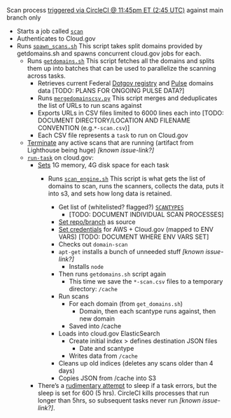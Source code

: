 Scan process [triggered via CircleCI @ 11:45pm ET (2:45 UTC)](https://github.com/18F/Spotlight/blob/211ffaab203985205fdf006262dea68248879656/.circleci/config.yml#L155) against main branch only
- Starts a job called [`scan`](https://github.com/18F/Spotlight/blob/211ffaab203985205fdf006262dea68248879656/.circleci/config.yml#L119)
- Authenticates to Cloud.gov
- Runs [`spawn_scans.sh`](https://github.com/18F/Spotlight/blob/main/spawn_scans.sh) This script takes split domains provided by getdomains.sh and spawns concurrent cloud.gov jobs for each.
    - Runs [`getdomains.sh`](https://github.com/18F/Spotlight/blob/main/getdomains.sh)
    This script fetches all the domains and splits them up into batches that can be used to parallelize the scanning across tasks.
        - Retrieves current Federal [Dotgov registry](https://github.com/GSA/data/tree/master/dotgov-domains) and [Pulse](https://github.com/GSA/data/raw/master/dotgov-websites/pulse-subdomains-snapshot-06-08-2020-https.csv) domains data [TODO: PLANS FOR ONGOING PULSE DATA?]
        - Runs [`mergedomainscsv.py`]() This script merges and deduplicates the list of URLs to run scans against
        - Exports URLs in CSV files limited to 6000 lines each into [TODO: DOCUMENT DIRECTORY/LOCATION AND FILENAME CONVENTION (e.g.`*-scan.csv`)]
        - Each CSV file represents a `task` to run on Cloud.gov
    - [Terminate](https://github.com/18F/Spotlight/blob/211ffaab203985205fdf006262dea68248879656/spawn_scans.sh#L10) any active scans that are running (artifact from Lighthouse being huge) _[known issue-link?]_
    - [`run-task`](https://github.com/18F/Spotlight/blob/211ffaab203985205fdf006262dea68248879656/spawn_scans.sh#L22) on cloud.gov:
        - [Sets](https://github.com/18F/Spotlight/blob/211ffaab203985205fdf006262dea68248879656/spawn_scans.sh#L22) 1G memory, 4G disk space for each task
          - Runs [`scan_engine.sh`](https://github.com/18F/Spotlight/blob/main/scan_engine.sh) This script is what gets the list of domains to scan, runs the scanners, collects the data, puts it into s3, and sets how long data is retained.

            - Get list of (whitelisted? flagged?) [`SCANTYPES`](https://github.com/18F/Spotlight/blob/211ffaab203985205fdf006262dea68248879656/scan_engine.sh#L13)
              - [TODO: DOCUMENT INDIVIDUAL SCAN PROCESSES]
            - [Set repo/branch](https://github.com/18F/Spotlight/blob/211ffaab203985205fdf006262dea68248879656/scan_engine.sh#L24) as source  
            - [Set credentials](https://github.com/18F/Spotlight/blob/211ffaab203985205fdf006262dea68248879656/scan_engine.sh#L33) for AWS + Cloud.gov (mapped to ENV VARS) [TODO: DOCUMENT WHERE ENV VARS SET]
            - Checks out `domain-scan`
            - `apt-get` installs a bunch of unneeded stuff _[known issue-link?]_
              - Installs `node `
            - Then runs `getdomains.sh` script again
                - This time we save the `*-scan.csv` files to a temporary directory: `/cache`
            - Run scans
                - For each domain (from `get_domains.sh`)
                  - Domain, then each scantype runs against, then new domain
                - Saved into /cache
            - Loads into cloud.gov ElasticSearch
                - Create initial index > defines destination JSON files
                    - Date and scantype
                - Writes data from `/cache`
            - Cleans up old indices (deletes any scans older than 4 days)
            - Copies JSON from /cache into S3
        - There’s a [rudimentary attempt](https://github.com/18F/Spotlight/blob/211ffaab203985205fdf006262dea68248879656/spawn_scans.sh#L28) to sleep if a task errors, but the sleep is set for 600 (5 hrs). CircleCI kills processes that run longer than 5hrs, so subsequent tasks never run _[known issue-link?]_.
